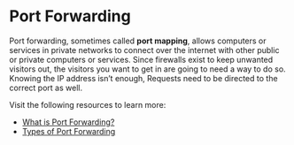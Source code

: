 # Port Forwarding

Port forwarding, sometimes called **port mapping**, allows computers or services in private networks to connect over the internet with other public or private computers or services. Since firewalls exist to keep unwanted visitors out, the visitors you want to get in are going to need a way to do so. Knowing the IP address isn’t enough, Requests need to be directed to the correct port as well.

Visit the following resources to learn more:

- [What is Port Forwarding?](https://learn.g2.com/port-forwarding)
- [Types of Port Forwarding](https://cybernews.com/what-is-vpn/port-forwarding/)
